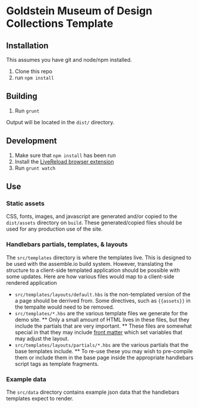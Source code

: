 # Goldstein Museum of Design Collections Template

## Installation

This assumes you have git and node/npm installed.

1. Clone this repo
2. run `npm install`

## Building

1. Run `grunt`

Output will be located in the `dist/` directory.

## Development

1. Make sure that `npm install` has been run
2. Install the [LiveReload browser extension](https://chrome.google.com/webstore/detail/livereload/jnihajbhpnppcggbcgedagnkighmdlei)
3. Run `grunt watch`


## Use

### Static assets

CSS, fonts, images, and javascript are generated and/or copied to the `dist/assets` directory on `build`. These generated/copied files should be used for any production use of the site.

### Handlebars partials, templates, & layouts

The `src/templates` directory is where the templates live. This is designed to be used with the assemble.io build system. However, translating the structure to a client-side templated application should be possible with some updates. Here are how various files would map to a client-side rendered application

* `src/templates/layouts/default.hbs` is the non-templated version of the a page should be derrived from. Some directives, such as `{{assets}}` in the tempalte would need to be removed.
* `src/templates/*.hbs` are the various template files we generate for the demo site.
** Only a small amount of HTML lives in these files, but they include the partials that are very important.
** These files are somewhat special in that they may include [front matter](http://jekyllrb.com/docs/frontmatter/) which set variables that may adjust the layout.
* `src/templates/layouts/partials/*.hbs` are the various partials that the base templates include.
** To re-use these you may wish to pre-compile them or include them in the base page inside the appropriate handlebars script tags as template fragments.


### Example data

The `src/data` directory contains example json data that the handlebars templates expect to render.
